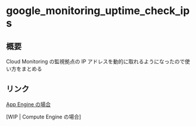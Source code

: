 # google_monitoring_uptime_check_ips

## 概要

Cloud Monitoring の監視拠点の IP アドレスを動的に取れるようになったので使い方をまとめる

## リンク

[App Engine の場合](./README.ja.md)

[WIP | Compute Engine の場合]

